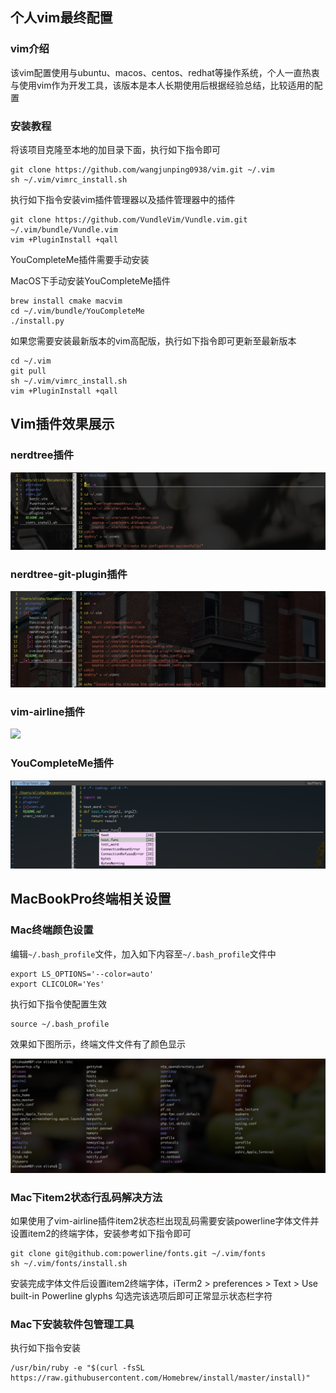 ## 个人vim最终配置


### vim介绍

该vim配置使用与ubuntu、macos、centos、redhat等操作系统，个人一直热衷与使用vim作为开发工具，该版本是本人长期使用后根据经验总结，比较适用的配置


### 安装教程

将该项目克隆至本地的加目录下面，执行如下指令即可
```
git clone https://github.com/wangjunping0938/vim.git ~/.vim
sh ~/.vim/vimrc_install.sh
```

执行如下指令安装vim插件管理器以及插件管理器中的插件
```
git clone https://github.com/VundleVim/Vundle.vim.git ~/.vim/bundle/Vundle.vim
vim +PluginInstall +qall
```

YouCompleteMe插件需要手动安装

MacOS下手动安装YouCompleteMe插件
```
brew install cmake macvim
cd ~/.vim/bundle/YouCompleteMe
./install.py
```

如果您需要安装最新版本的vim高配版，执行如下指令即可更新至最新版本
```
cd ~/.vim
git pull
sh ~/.vim/vimrc_install.sh
vim +PluginInstall +qall
```


## Vim插件效果展示


### nerdtree插件

![](/pictures/nerdtree_show.png)

### nerdtree-git-plugin插件

![](/pictures/nerdtree-git-plugin.png)

### vim-airline插件

![](/pictures/vim-airline.png)

### YouCompleteMe插件
![](/pictures/YouCompleteMe.png)


## MacBookPro终端相关设置

### Mac终端颜色设置

编辑`~/.bash_profile`文件，加入如下内容至`~/.bash_profile`文件中
```
export LS_OPTIONS='--color=auto'
export CLICOLOR='Yes'
```

执行如下指令使配置生效
```
source ~/.bash_profile
```

效果如下图所示，终端文件文件有了颜色显示

![](/pictures/item2_colors.png)

### Mac下item2状态行乱码解决方法 

如果使用了vim-airline插件item2状态栏出现乱码需要安装powerline字体文件并设置item2的终端字体，安装参考如下指令即可
```
git clone git@github.com:powerline/fonts.git ~/.vim/fonts
sh ~/.vim/fonts/install.sh
```

安装完成字体文件后设置item2终端字体，iTerm2 > preferences > Text > Use built-in
Powerline glyphs 勾选完该选项后即可正常显示状态栏字符

### Mac下安装软件包管理工具

执行如下指令安装
```
/usr/bin/ruby -e "$(curl -fsSL https://raw.githubusercontent.com/Homebrew/install/master/install)"
```
